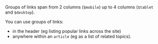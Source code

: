 Groups of links span from 2 columns (`$mobile`) up to 4 columns (`$tablet` and `$desktop`).

You can use groups of links:

- in the header (eg listing popular links across the site)
- anywhere within an `article` (eg as a list of related topics).
